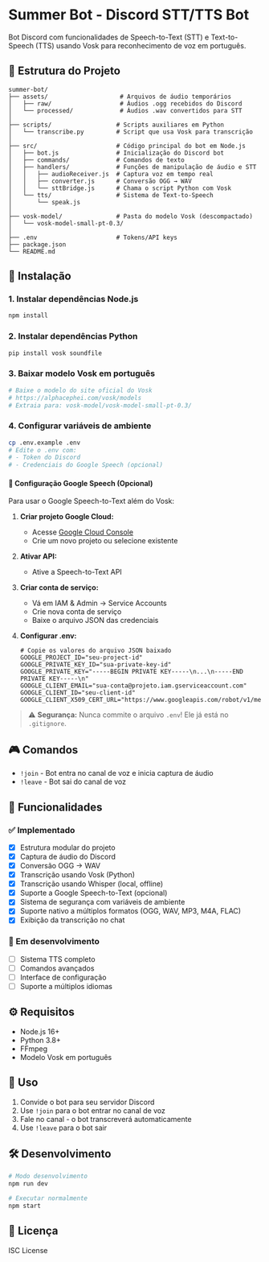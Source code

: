 # Summer Bot - Discord STT/TTS Bot

Bot Discord com funcionalidades de Speech-to-Text (STT) e Text-to-Speech (TTS) usando Vosk para reconhecimento de voz em português.

## 📁 Estrutura do Projeto

```
summer-bot/
├── assets/                    # Arquivos de áudio temporários
│   ├── raw/                   # Áudios .ogg recebidos do Discord
│   └── processed/             # Áudios .wav convertidos para STT
│
├── scripts/                  # Scripts auxiliares em Python
│   └── transcribe.py         # Script que usa Vosk para transcrição
│
├── src/                      # Código principal do bot em Node.js
│   ├── bot.js                # Inicialização do Discord bot
│   ├── commands/             # Comandos de texto
│   ├── handlers/             # Funções de manipulação de áudio e STT
│   │   ├── audioReceiver.js  # Captura voz em tempo real
│   │   ├── converter.js      # Conversão OGG → WAV
│   │   └── sttBridge.js      # Chama o script Python com Vosk
│   └── tts/                  # Sistema de Text-to-Speech
│       └── speak.js
│
├── vosk-model/               # Pasta do modelo Vosk (descompactado)
│   └── vosk-model-small-pt-0.3/
│
├── .env                      # Tokens/API keys
├── package.json
└── README.md
```

## 🚀 Instalação

### 1. Instalar dependências Node.js
```bash
npm install
```

### 2. Instalar dependências Python
```bash
pip install vosk soundfile
```

### 3. Baixar modelo Vosk em português
```bash
# Baixe o modelo do site oficial do Vosk
# https://alphacephei.com/vosk/models
# Extraia para: vosk-model/vosk-model-small-pt-0.3/
```

### 4. Configurar variáveis de ambiente
```bash
cp .env.example .env
# Edite o .env com:
# - Token do Discord
# - Credenciais do Google Speech (opcional)
```

#### 🔐 Configuração Google Speech (Opcional)
Para usar o Google Speech-to-Text além do Vosk:

1. **Criar projeto Google Cloud:**
   - Acesse [Google Cloud Console](https://console.cloud.google.com/)
   - Crie um novo projeto ou selecione existente
   
2. **Ativar API:**
   - Ative a Speech-to-Text API
   
3. **Criar conta de serviço:**
   - Vá em IAM & Admin → Service Accounts
   - Crie nova conta de serviço
   - Baixe o arquivo JSON das credenciais
   
4. **Configurar .env:**
   ```env
   # Copie os valores do arquivo JSON baixado
   GOOGLE_PROJECT_ID="seu-project-id"
   GOOGLE_PRIVATE_KEY_ID="sua-private-key-id"
   GOOGLE_PRIVATE_KEY="-----BEGIN PRIVATE KEY-----\n...\n-----END PRIVATE KEY-----\n"
   GOOGLE_CLIENT_EMAIL="sua-conta@projeto.iam.gserviceaccount.com"
   GOOGLE_CLIENT_ID="seu-client-id"
   GOOGLE_CLIENT_X509_CERT_URL="https://www.googleapis.com/robot/v1/metadata/x509/..."
   ```

> ⚠️ **Segurança:** Nunca commite o arquivo `.env`! Ele já está no `.gitignore`.

## 🎮 Comandos

- `!join` - Bot entra no canal de voz e inicia captura de áudio
- `!leave` - Bot sai do canal de voz

## 🔧 Funcionalidades

### ✅ Implementado

- [x] Estrutura modular do projeto
- [x] Captura de áudio do Discord
- [x] Conversão OGG → WAV
- [x] Transcrição usando Vosk (Python)
- [x] Transcrição usando Whisper (local, offline)
- [x] Suporte a Google Speech-to-Text (opcional)
- [x] Sistema de segurança com variáveis de ambiente
- [x] Suporte nativo a múltiplos formatos (OGG, WAV, MP3, M4A, FLAC)
- [x] Exibição da transcrição no chat

### 🚧 Em desenvolvimento

- [ ] Sistema TTS completo
- [ ] Comandos avançados
- [ ] Interface de configuração
- [ ] Suporte a múltiplos idiomas

## ⚙️ Requisitos

- Node.js 16+
- Python 3.8+
- FFmpeg
- Modelo Vosk em português

## 📝 Uso

1. Convide o bot para seu servidor Discord
2. Use `!join` para o bot entrar no canal de voz
3. Fale no canal - o bot transcreverá automaticamente
4. Use `!leave` para o bot sair

## 🛠️ Desenvolvimento

```bash
# Modo desenvolvimento
npm run dev

# Executar normalmente
npm start
```

## 📄 Licença

ISC License
